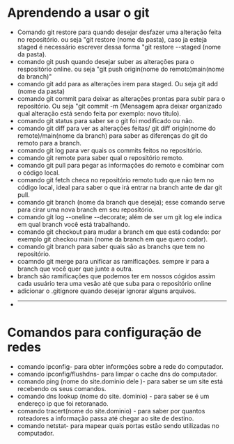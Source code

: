 # Aprendendo a usar o git 
* Comando  git restore para quando desejar desfazer uma alteração feita no repositório. ou seja "git restore (nome da pasta), caso ja esteja staged é necessário escrever dessa forma "git restore --staged (nome da pasta).
* comando git push quando desejar suber as alterações para o respositório online. ou seja "git push origin(nome do remoto)main(nome da branch)"
* comando git add para as alterações irem para staged. Ou seja git add (nome da pasta)
* comando git commit para deixar as alterações prontas para subir para o repositório. Ou seja "git commit -m (Mensagem apra deixar organizado qual alteração está sendo feita por exemplo: novo titulo).
* comando git status para saber se o git foi modificado ou não.
* comando git diff para ver as alterações feitas/ git diff origin(nome do remote)/main(nome da branch) para saber as diferenças do git do remoto para a branch.
* comando git log para ver quais os commits feitos no repositório.
* comando git remote para saber qual o repositório remoto.
* comando git pull para pegar as informações do remoto e combinar com o código  local.
* comando git fetch checa no repositório remoto tudo que não tem no código local, ideal para saber o que irá entrar na branch ante de dar git pull.
* comando git branch (nome da branch que deseja); esse comando serve para cirar uma nova branch em seu repositório.
* comando git log --oneline --decorate; além de ser um git log ele indica em qual branch você está trabalhando.
* comando git checkout para mudar a branch em que está codando: por exemplo git checkou main (nome da branch em que quero codar).
* comando git branch para saber quais são as branchs que tem no repositório.
* coamndo git merge para unificar as ramificações. sempre ir para a branch que você quer que junte a outra.
* branch são ramificações que podemos ter em nossos cógidos assim cada usuário tera uma vesão até que suba para o repositório online 
* adicionar o .gitignore quando desejar ignorar alguns arquivos.
* -------------------------------------------------------------------------------------------------------------------------------------------------------------------------------------
# Comandos para configuração de redes
* comando ipconfig- para obter informções sobre a rede do computador.
* comando ipconfig/flushdns- para limpar o cache dns do computador.
* comando ping (nome do site.dominio dele )- para saber se um site está recebendo os seus comandos.
* comando dns lookup (nome do site. dominio) - para saber se é um endereço ip que foi retoranado.
* comando tracert(nome do site.dominio) - para saber por quantos roteadores a informação passa até chegar ao site de destino.
* comando netstat- para mapear quais portas estão sendo utilizadas no computador.
